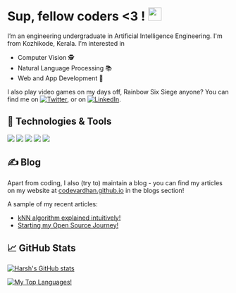 # Sup, fellow coders <3 ! <img src="https://raw.githubusercontent.com/MartinHeinz/MartinHeinz/master/wave.gif" width="30px" height="30px" />

I’m an engineering undergraduate in Artificial Intelligence Engineering. I'm from Kozhikode, Kerala. 
I’m interested in

- Computer Vision :detective:
- Natural Language Processing :books:
- Web and App Development :iphone:

I also play video games on my days off, Rainbow Six Siege anyone? You can find me on [![Twitter][1.2]][1],  or on [![LinkedIn][3.2]][3].

## 🔧 Technologies & Tools
![](https://img.shields.io/badge/OS-Linux-informational?style=flat&logo=linux&logoColor=white&color=2bbc8a)
![](https://img.shields.io/badge/Editor-VS_Code-informational?style=flat&logo=intellij-idea&logoColor=white&color=2bbc8a)
![](https://img.shields.io/badge/Code-Python-informational?style=flat&logo=python&logoColor=white&color=2bbc8a)
![](https://img.shields.io/badge/Code-JavaScript-informational?style=flat&logo=javascript&logoColor=white&color=2bbc8a)
![](https://img.shields.io/badge/Shell-Bash-informational?style=flat&logo=gnu-bash&logoColor=white&color=2bbc8a)

## &#x270d; Blog

Apart from coding, I also (try to) maintain a blog - you can find my articles on my website at [codevardhan.github.io](https://codevardhan.github.io) in the blogs section!

A sample of my recent articles:

<!-- BLOG-POST-LIST:START -->
- [kNN algorithm explained intuitively!](https://codevardhan.github.io/posts/2022-01-30-knn-algorithm-demystified/)
- [Starting my Open Source Journey!](https://codevardhan.github.io/posts/2019-08-20-amfoss-tasks/)
<!-- BLOG-POST-LIST:END -->

## &#x1f4c8; GitHub Stats

[![Harsh's GitHub stats](https://github-readme-stats.vercel.app/api?username=codevardhan&theme=radical)](https://github.com/codevardhan/github-readme-stats)

[![My Top Languages!](https://github-readme-stats.vercel.app/api/top-langs/?username=codevardhan&theme=radical)](https://github.com/codevardhan/github-readme-stats)

<!-- links to social media icons -->

<!-- icons with padding -->

[1.1]: http://i.imgur.com/tXSoThF.png (twitter icon with padding)
[2.1]: http://i.imgur.com/0o48UoR.png (github icon with padding)

<!-- icons without padding -->

[1.2]: http://i.imgur.com/wWzX9uB.png (twitter icon without padding)
[2.2]: http://i.imgur.com/9I6NRUm.png (github icon without padding)
[3.2]: https://raw.githubusercontent.com/MartinHeinz/MartinHeinz/master/linkedin-3-16.png (LinkedIn icon without padding)


<!-- links to your social media accounts -->

[1]: https://twitter.com/h_v_m__
[2]: https://github.com/codevardhan
[3]: https://www.linkedin.com/in/codevardhan/


<!-- Resources -->
<!-- Icons: https://simpleicons.org/ -->
<!-- GitHub Stats: https://github.com/anuraghazra/github-readme-stats -->
<!-- Emojis: https://emojipedia.org/emoji/ -->
<!-- HTML Emojis: https://www.fileformat.info/index.htm -->
<!-- Shields: https://shields.io/ -->
<!-- Awesome GitHub Profile README: https://github.com/abhisheknaiidu/awesome-github-profile-readme -->
